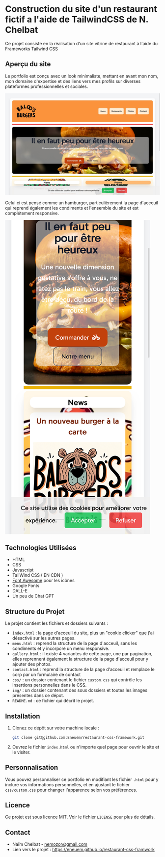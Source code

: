 # Construction du site d'un restaurant fictif a l'aide de TailwindCSS de N. Chelbat

Ce projet consiste en la réalisation d'un site vitrine de restaurant à l'aide du Frameworks Tailwind CSS

## Aperçu du site

Le portfolio est conçu avec un look minimaliste, mettant en avant mon nom, mon domaine d'expertise et des liens vers mes profils sur diverses plateformes professionnelles et sociales.

![Aperçu du site](img/SCREENSHOTS/home.jpg)

Celui ci est pensé comme un hamburger, particulièrement la page d'acceuil qui reprend également les condiments et l'ensemble du site et est complétement responsive.

![Apercu mobile](img/SCREENSHOTS/MOBILE.png)

## Technologies Utilisées

- HTML
- CSS
- Javascript
- TailWind CSS ( EN CDN )
- [Font Awesome](https://fontawesome.com/) pour les icônes
- Google Fonts
- DALL-E 
- Un peu de Chat GPT

## Structure du Projet

Le projet contient les fichiers et dossiers suivants :

- `index.html` : la page d'acceuil du site, plus un "cookie clicker" que j'ai désactivé sur les autres pages.
- `menu.html` : reprend la structure de la page d'acceuil, sans les condiments et y incorpore un menu responsive.
- `gallery.html` : il existe 4 variantes de cette page, une par pagination, elles reprennent également la structure de la page d'acceuil pour y ajouter des photos.
- `contact.html` : reprend la structure de la page d'acceuil et remplace le corp par un formulaire de contact
- `css/` : un dossier contenant le fichier `custom.css` qui contrôle les insertions personnelles dans le CSS.
- `img/` : un dossier contenant des sous dossiers et toutes les images présentes dans ce dépot.
- `README.md` : ce fichier qui décrit le projet.

## Installation

1. Clonez ce dépôt sur votre machine locale :
    ```bash
    git clone git@github.com:Eneuem/restaurant-css-framework.git
    ```
2. Ouvrez le fichier `index.html` ou n'importe quel page pour ouvrir le site et le visiter.

## Personnalisation

Vous pouvez personnaliser ce portfolio en modifiant les fichier `.html` pour y inclure vos informations personnelles, et en ajustant le fichier `css/custom.css` pour changer l'apparence selon vos préférences.

## Licence

Ce projet est sous licence MIT. Voir le fichier `LICENSE` pour plus de détails.

## Contact

- Naïm Chelbat - nemozor@gmail.com
- Lien vers le projet : https://eneuem.github.io/restaurant-css-framwork




